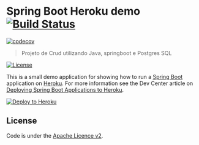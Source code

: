 # Spring Boot Heroku demo [![Build Status](https://travis-ci.org/rogrs/app-heroku.svg?branch=master)](https://travis-ci.org/rogrs/app-heroku) 
[![codecov](https://codecov.io/gh/rogrs/app-heroku/branch/master/graph/badge.svg)](https://codecov.io/gh/rogrs/app-heroku)

> Projeto de Crud utilizando Java, springboot e Postgres SQL

[![License](http://img.shields.io/:license-apache-blue.svg)](http://www.apache.org/licenses/LICENSE-2.0.html)

This is a small demo application for showing how to run a [Spring Boot](http://projects.spring.io/spring-boot/)
application on [Heroku](http://heroku.com). For more information see the Dev Center article on 
[Deploying Spring Boot Applications to Heroku](https://devcenter.heroku.com/articles/deploying-spring-boot-apps-to-heroku).

[![Deploy to Heroku](https://www.herokucdn.com/deploy/button.png)](https://heroku.com/deploy)

## License

Code is under the [Apache Licence v2](https://www.apache.org/licenses/LICENSE-2.0.txt).
